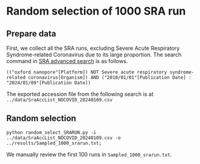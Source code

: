 # Random selection of 1000 SRA run

## Prepare data
First, we collect all the SRA runs, excluding Severe Acute Respiratory Syndrome-related Coronavirus due to its large proportion.
The search command in [SRA advanced search](https://www.ncbi.nlm.nih.gov/sra/advanced) is as follows.
```
(("oxford nanopore"[Platform]) NOT Severe acute respiratory syndrome-related coronavirus[Organism]) AND ("2010/01/01"[Publication Date] : "2024/01/09"[Publication Date])
```
The exported accession file from the following search is at `../data/SraAccList_NOCOVID_20240109.csv`

## Random selection
```
python random_select_SRARUN.py -i ../data/SraAccList_NOCOVID_20240109.csv -o ../results/Sampled_1000_srarun.txt;
```

We manually review the first 100 runs in `Sampled_1000_srarun.txt`.

